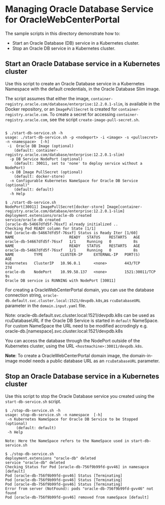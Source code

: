 # Managing Oracle Database Service for OracleWebCenterPortal

The sample scripts in this directory demonstrate how to:
* Start an Oracle Database (DB) service in a Kubernetes cluster.
* Stop an Oracle DB service in a Kubernetes cluster.

## Start an Oracle Database service in a Kubernetes cluster

Use this script to create an Oracle Database service in a Kubernetes Namespace with the default credentials, in the Oracle Database Slim image.

The script assumes that either the image, `container-registry.oracle.com/database/enterprise:12.2.0.1-slim`, is available in the Docker repository, or an `ImagePullSecret` is created for `container-registry.oracle.com`. To create a secret for accessing `container-registry.oracle.com`, see the script `create-image-pull-secret.sh`.

```

$ ./start-db-service.sh -h    
usage: ./start-db-service.sh -p <nodeport> -i <image> -s <pullsecret> -n <namespace>  [-h]
 -i  Oracle DB Image (optional)
    (default: container-registry.oracle.com/database/enterprise:12.2.0.1-slim)
  -p DB Service NodePort (optional)
    (default: 30011, set to 'none' to deploy service without a NodePort)
  -s DB Image PullSecret (optional)
    (default: docker-store)
  -n Configurable Kubernetes NameSpace for Oracle DB Service (optional)"
    (default: default)
  -h Help

$ ./start-db-service.sh     
NodePort[30011] ImagePullSecret[docker-store] Image[container-registry.oracle.com/database/enterprise:12.2.0.1-slim]
deployment.extensions/oracle-db created
service/oracle-db created
[oracle-db-54667dfd5f-76sxf] already initialized ..
Checking Pod READY column for State [1/1]
Pod [oracle-db-54667dfd5f-76sxf] Status is Ready Iter [1/60]
NAME                         READY   STATUS    RESTARTS   AGE
oracle-db-54667dfd5f-76sxf   1/1     Running   0          8s
NAME                         READY   STATUS    RESTARTS   AGE
oracle-db-54667dfd5f-76sxf   1/1     Running   0          8s
NAME         TYPE        CLUSTER-IP     EXTERNAL-IP   PORT(S)          AGE
kubernetes   ClusterIP   10.96.0.1      <none>        443/TCP          27d
oracle-db    NodePort    10.99.58.137   <none>        1521:30011/TCP   9s
Oracle DB service is RUNNING with NodePort [30011]

```

For creating a OracleWebCenterPortal domain, you can use the database connection string, `oracle-db.default.svc.cluster.local:1521/devpdb.k8s`,as `rcuDatabaseURL` parameter in the `domain.input.yaml` file.

Note: oracle-db.default.svc.cluster.local:1521/devpdb.k8s can be used as rcuDatabaseURL if the Oracle DB Service is started in `default` NameSpace. For custom NameSpace the URL need to be modified accrodingly e.g. oracle-db.[namespace].svc.cluster.local:1521/devpdb.k8s 

You can access the database through the NodePort outside of the Kubernetes cluster, using the URL  `<hostmachine>:30011/devpdb.k8s`.

**Note**: To create a OracleWebCenterPortal domain image, the domain-in-image model needs a public database URL as an `rcuDatabaseURL` parameter.

## Stop an Oracle Database service in a Kubernetes cluster

Use this script to stop the Oracle Database service you created using the `start-db-service.sh` script.

```
$ ./stop-db-service.sh -h 
usage: stop-db-service.sh -n namespace  [-h]
 -n Kubernetes NameSpace for Oracle DB Service to be Stopped (optional)
     (default: default) 
 -h Help

Note: Here the NameSpace refers to the NameSpace used in start-db-service.sh

$ ./stop-db-service.sh  
deployment.extensions "oracle-db" deleted
service "oracle-db" deleted
Checking Status for Pod [oracle-db-756f9b99fd-gvv46] in namesapce [default]
Pod [oracle-db-756f9b99fd-gvv46] Status [Terminating]
Pod [oracle-db-756f9b99fd-gvv46] Status [Terminating]
Pod [oracle-db-756f9b99fd-gvv46] Status [Terminating]
Error from server (NotFound): pods "oracle-db-756f9b99fd-gvv46" not found
Pod [oracle-db-756f9b99fd-gvv46] removed from nameSpace [default]
```

